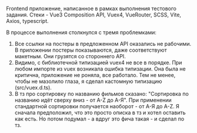 Frontend приложение, написанное в рамках выполнения тестового задания.
Стеки - Vue3 Composition API, Vuex4, VueRouter, SCSS, Vite, Axios, typescript.

В процессе выполнения столкнулся с тремя проблемками:

1. Все ссылки на постеры в предложенном API оказались не рабочими. В приложении постеры показываются, даже соответствуют макетным. Они грузятся со стороннего API.
2. Видимо, с библиотечной типизацией vuex4 не все в порядке. При любом импорте из vuex возникала ошибка типизации. Она была не критична, приложение не роняла, все работало. Тем не менее, чтобы не мазолило глаза, я сделал кастомную типизацию (src/vuex.d.ts).
3. В тз про сортировку по названию фильмов сказано: "Сортировка по названию идёт сверху вниз - от A-Z до А-Я". При применении стандартной сортировки получается наоборот - от А-Я до A-Z. Я сначала предположил, что это просто описка в тз и хотел оставить как есть. Но потом подумал - а вдруг это фича такая - и сделал по тз.
